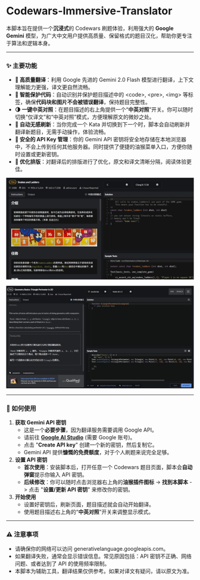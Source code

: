 # Codewars-Immersive-Translator

本脚本旨在提供一个**沉浸式**的 Codewars 刷题体验，利用强大的 **Google Gemini** 模型，为广大中文用户提供高质量、保留格式的题目汉化，帮助你更专注于算法和逻辑本身。

---

### ✨ 主要功能
- **🚀 高质量翻译**：利用 Google 先进的 Gemini 2.0 Flash 模型进行翻译，上下文理解能力更强，译文更自然流畅。
- **🧠 智能保护代码**：自动识别并保护题目描述中的 \<code>, \<pre>, \<img> 等标签，确保**代码块和图片不会被错误翻译**，保持题目完整性。
- **🌗 一键中英对照**：在题目描述的右上角提供一个“**中英对照**”开关。你可以随时切换“仅译文”和“中英对照”模式，方便理解原文的微妙之处。
- **🔄 自动无感刷新**：当你完成一个 Kata 并切换到下一个时，脚本会自动刷新并翻译新题目，无需手动操作，体验流畅。
- **🔐 安全的 API Key 管理**：你的 Gemini API 密钥将安全地存储在本地浏览器中，不会上传到任何其他服务器。同时提供了便捷的油猴菜单入口，方便你随时设置或更新密钥。
- **🎨 优化排版**：对翻译后的排版进行了优化，原文和译文清晰分隔，阅读体验更佳。

 ![](https://github.com/Cerry2022/Codewars-Immersive-Translator/raw/main/image/1.jpeg)

 ![](https://github.com/Cerry2022/Codewars-Immersive-Translator/raw/main/image/2.png)

---

### 📖 如何使用
1. **获取 Gemini API 密钥**
    - 这是一个**必要步骤**，因为翻译服务需要调用 Google API。
    - 请前往 [**Google AI Studio**](https://aistudio.google.com/app/apikey) (需要 Google 账号)。
    - 点击 "**Create API key**" 创建一个新的密钥，然后复制它。
    - Gemini API 提供**慷慨的免费额度**，对于个人刷题来说完全足够。
2. **设置 API 密钥**
    - **首次使用**：安装脚本后，打开任意一个 Codewars 题目页面，脚本会**自动弹窗**提示你输入 API 密钥。
    - **后续修改**：你可以随时点击浏览器右上角的**油猴插件图标** -> **找到本脚本** -> 点击 "**设置/更新 API 密钥**" 来修改你的密钥。
3. **开始使用**
    - 设置好密钥后，刷新页面，题目描述就会自动开始翻译。
    - 使用题目描述右上角的“**中英对照**”开关来调整显示模式。

---

### ⚠️ 注意事项
- 请确保你的网络可以访问 generativelanguage.googleapis.com。
- 如果翻译失败，通常会显示错误信息。常见原因包括：API 密钥不正确、网络问题、或者达到了 API 的使用频率限制。
- 本脚本为辅助工具，翻译结果仅供参考。如果对译文有疑问，请以原文为准。

